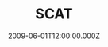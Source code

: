 ---
title: "SCAT"
year: "2009"
excerpt: "Au sein d'un bureau d'études d'une dizaine de personnes spécialisées dans le contrôle qualité dans le transport de voyageurs, je travaille à la réalisation d'enquêtes de satisfaction et contrôle des services rendus par les prestataires du transport de voyageur auprès des administrations en charges."
skills:
  - Open Executive
  - MS Office
  - VBA
date: "2009-06-01T12:00:00.000Z"
---